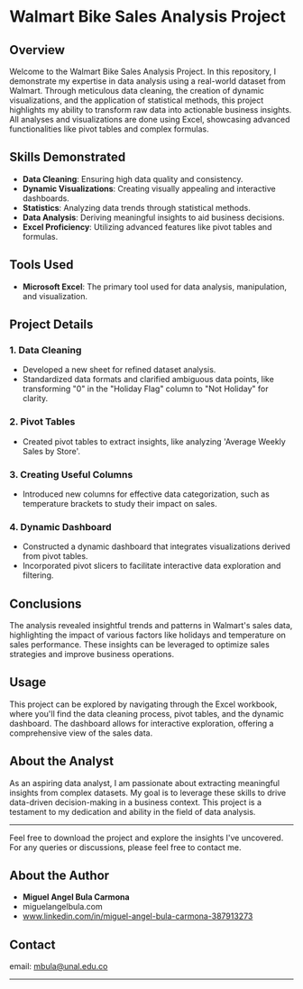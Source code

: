 # Walmart Bike Sales Analysis Project

## Overview
Welcome to the Walmart Bike Sales Analysis Project. In this repository, I demonstrate my expertise in data analysis using a real-world dataset from Walmart. Through meticulous data cleaning, the creation of dynamic visualizations, and the application of statistical methods, this project highlights my ability to transform raw data into actionable business insights. All analyses and visualizations are done using Excel, showcasing advanced functionalities like pivot tables and complex formulas.

## Skills Demonstrated
- **Data Cleaning**: Ensuring high data quality and consistency.
- **Dynamic Visualizations**: Creating visually appealing and interactive dashboards.
- **Statistics**: Analyzing data trends through statistical methods.
- **Data Analysis**: Deriving meaningful insights to aid business decisions.
- **Excel Proficiency**: Utilizing advanced features like pivot tables and formulas.

## Tools Used
- **Microsoft Excel**: The primary tool used for data analysis, manipulation, and visualization.

## Project Details

### 1. Data Cleaning
   - Developed a new sheet for refined dataset analysis.
   - Standardized data formats and clarified ambiguous data points, like transforming "0" in the "Holiday Flag" column to "Not Holiday" for clarity.

### 2. Pivot Tables
   - Created pivot tables to extract insights, like analyzing 'Average Weekly Sales by Store'.

### 3. Creating Useful Columns
   - Introduced new columns for effective data categorization, such as temperature brackets to study their impact on sales.

### 4. Dynamic Dashboard
   - Constructed a dynamic dashboard that integrates visualizations derived from pivot tables.
   - Incorporated pivot slicers to facilitate interactive data exploration and filtering.

## Conclusions
The analysis revealed insightful trends and patterns in Walmart's sales data, highlighting the impact of various factors like holidays and temperature on sales performance. These insights can be leveraged to optimize sales strategies and improve business operations.

## Usage
This project can be explored by navigating through the Excel workbook, where you'll find the data cleaning process, pivot tables, and the dynamic dashboard. The dashboard allows for interactive exploration, offering a comprehensive view of the sales data.

## About the Analyst
As an aspiring data analyst, I am passionate about extracting meaningful insights from complex datasets. My goal is to leverage these skills to drive data-driven decision-making in a business context. This project is a testament to my dedication and ability in the field of data analysis.

---

Feel free to download the project and explore the insights I've uncovered. For any queries or discussions, please feel free to contact me.

## About the Author

- **Miguel Angel Bula Carmona**
- miguelangelbula.com
- www.linkedin.com/in/miguel-angel-bula-carmona-387913273

## Contact

email: mbula@unal.edu.co

---
